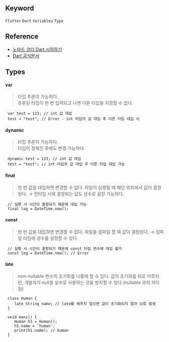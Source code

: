 ## Keyword
`Flutter` `Dart` `Variables` `Type`

## Reference
- [노마드 코더 Dart 시작하기](https://nomadcoders.co/dart-for-beginners/lobbyy)
- [Dart 공식문서](https://dart.dev/guides)

## Types
#### var
  > 타입 추론이 가능하다.<br>
  > 추론된 타입이 한 번 입력되고 나면 다른 타입을 지정할 수 없다.
```
 var test = 123; // int 값 대입
 test = "test"; // Error - int 타입의 값 대입 후 다른 타입 대입 시
```

#### dynamic
  > 타입 추론이 가능하다.<br>
  > 타입이 정해진 후에도 변경 가능하다.
```
 dynamic test = 123; // int 값 대입
 test = "test"; // int 타입의 값 대입 후 다른 타입 대입 가능
```

#### final
  > 한 번 값을 대입하면 변경할 수 없다.
  > 파일이 실행될 때 해당 위치에서 값이 결정된다. → 런타임 시에 결정되는 값도 상수로 설정 가능하다.
```
 // 실행 시 시간이 결정되기 때문에 대입 가능
 final log = DateTime.now();
```

#### const
  > 한 번 값을 대입하면 변경할 수 없다.
  > 파일을 컴파일 할 때 값이 결정된다. → 컴파일 타임에 상수를 설정할 수 있다.
```
 // 실행 시 시간이 결정되기 때문에 const 타입 변수에 대입 불가
 const log = DateTime.now(); // Error
```

#### late
  > non-nullable 변수의 초기화를 나중에 할 수 있다.
  > 값의 초기화를 뒤로 미루지만, 개발자가 null을 실수로 사용하는 것을 방지할 수 있다.(nullable 과의 차이점)
```
 class Human {
    late String name; // late를 해주지 않으면 값이 초기화되지 않아 오류 발생
 }

 void mani() {
    Human h1 = Human();
    h1.name = 'human';
    print(h1.name); // human
 }
```
